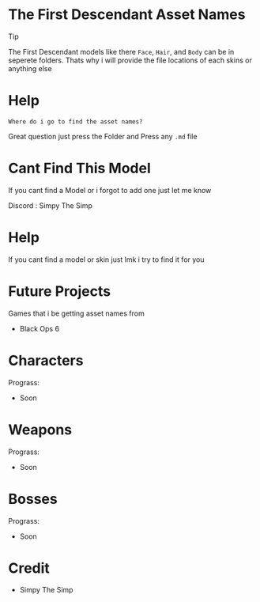 # The First Descendant Asset Names

> [!TIP]
> 
>  The First Descendant models like there `Face`, `Hair`, and `Body` can be in seperete folders. Thats why i will provide the file locations of each skins or anything else 

# Help
`Where do i go to find the asset names?`


Great question just press the Folder and Press any `.md` file 


# Cant Find This Model
 If you cant find a Model or i forgot to add one just let me know  

 Discord : Simpy The Simp 

# Help
 If you cant find a model or skin just lmk i try to find it for you 

 

# Future Projects
Games that i be getting asset names from
  
 - Black Ops 6


# Characters
 Prograss:
- Soon


# Weapons
 Prograss:
- Soon


# Bosses 
 Prograss: 
 - Soon 




# Credit 
- Simpy The Simp 
